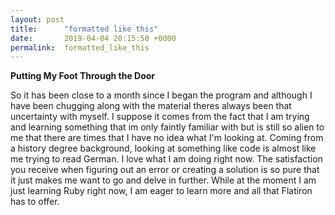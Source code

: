 ```yaml
---
layout: post
title:      "formatted like this"
date:       2019-04-04 20:15:50 +0000
permalink:  formatted_like_this
---
```


**Putting My Foot Through the Door** 

So it has been close to a month since I began the program and although I have been chugging along with the material theres always been that uncertainty with myself. I suppose it comes from the fact that I am trying and learning something that im only faintly familiar with but is still so alien to me that there are times that I have no idea what I'm looking at. Coming from a history degree background, looking at something like code is almost like me trying to read German. I love what I am doing right now. The satisfaction you receive when figuring out an error or creating a solution is so pure that it just makes me want to go and delve in further. While at the moment I am just learning Ruby right now, I am eager to learn more and all that Flatiron has to offer. 
